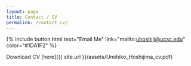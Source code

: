 ```yaml
---
layout: page
title: Contact / CV
permalink: /contact_cv/
---
```


{% include button.html text="Email Me" link="mailto:uhoshiji@ucsc.edu" color="#1DA1F2" %}

Download CV [here]({{ site.url }}/assets/Umihiko_Hoshijima_cv.pdf)
